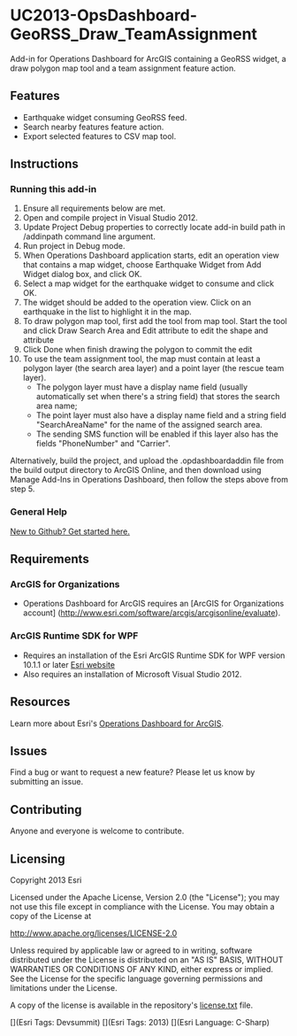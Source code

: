 UC2013-OpsDashboard-GeoRSS_Draw_TeamAssignment 
=================================

Add-in for Operations Dashboard for ArcGIS containing a GeoRSS widget, a draw polygon map tool and a team assignment feature action.


## Features

* Earthquake widget consuming GeoRSS feed.
* Search nearby features feature action.
* Export selected features to CSV map tool.

## Instructions

### Running this add-in

1. Ensure all requirements below are met.
2. Open and compile project in Visual Studio 2012.
3. Update Project Debug properties to correctly locate add-in build path in /addinpath command line argument.
4. Run project in Debug mode.
5. When Operations Dashboard application starts, edit an operation view that contains a map widget, choose Earthquake Widget from Add Widget dialog box, and click OK. 
6. Select a map widget for the earthquake widget to consume and click OK.
7. The widget should be added to the operation view. Click on an earthquake in the list to highlight it in the map.
8. To draw polygon map tool, first add the tool from map tool. Start the tool and click Draw Search Area and Edit attribute to edit the shape and attribute
9. Click Done when finish drawing the polygon to commit the edit
9. To use the team assignment tool, the map must contain at least a polygon layer (the search area layer) and a point layer (the rescue team layer).
   - The polygon layer must have a display name field (usually automatically set when there's a string field) that stores the search area name;
   - The point layer must also have a display name field and a string field "SearchAreaName" for the name of the assigned search area. 
   - The sending SMS function will be enabled if this layer also has the fields "PhoneNumber" and "Carrier".

Alternatively, build the project, and upload the .opdashboardaddin file from the build output directory to ArcGIS Online, and then download using Manage Add-Ins in Operations Dashboard, then follow the steps above from step 5.

### General Help
[New to Github? Get started here.](http://htmlpreview.github.com/?https://github.com/Esri/esri.github.com/blob/master/help/esri-getting-to-know-github.html)

## Requirements

### ArcGIS for Organizations

* Operations Dashboard for ArcGIS requires an [ArcGIS for Organizations account] (http://www.esri.com/software/arcgis/arcgisonline/evaluate).

### ArcGIS Runtime SDK for WPF

* Requires an installation of the Esri ArcGIS Runtime SDK for WPF version 10.1.1 or later [Esri website](http://resources.arcgis.com/en/communities/runtime-wpf/)
* Also requires an installation of Microsoft Visual Studio 2012.

## Resources

Learn more about Esri's [Operations Dashboard for ArcGIS](http://www.esri.com/software/arcgis/arcgisonline/features/operations-dashboard).

## Issues

Find a bug or want to request a new feature?  Please let us know by submitting an issue.

## Contributing

Anyone and everyone is welcome to contribute.

## Licensing

Copyright 2013 Esri

Licensed under the Apache License, Version 2.0 (the "License");
you may not use this file except in compliance with the License.
You may obtain a copy of the License at

   http://www.apache.org/licenses/LICENSE-2.0
         
Unless required by applicable law or agreed to in writing, software
distributed under the License is distributed on an "AS IS" BASIS,
WITHOUT WARRANTIES OR CONDITIONS OF ANY KIND, either express or implied.
See the License for the specific language governing permissions and
limitations under the License.
                                 
A copy of the license is available in the repository's
[license.txt](https://raw.github.com/esri/tableandsearch-opsdashboard-addin/master/license.txt) file.
                                                                  
[](Esri Tags: Devsummit)
[](Esri Tags: 2013)
[](Esri Language: C-Sharp)
                                                                                                               
                                                                                                                                                            
                                                                                                                                                            
